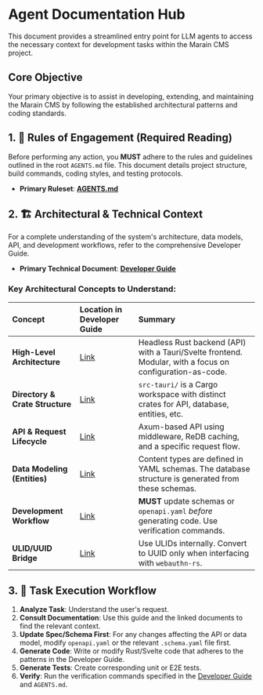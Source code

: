 # Agent Documentation Hub

This document provides a streamlined entry point for LLM agents to access the necessary context for development tasks within the Marain CMS project.

## Core Objective

Your primary objective is to assist in developing, extending, and maintaining the Marain CMS by following the established architectural patterns and coding standards.

## 1. 📜 **Rules of Engagement (Required Reading)**

Before performing any action, you **MUST** adhere to the rules and guidelines outlined in the root `AGENTS.md` file. This document details project structure, build commands, coding styles, and testing protocols.

- **Primary Ruleset**: [**AGENTS.md**](../AGENTS.md)

## 2. 🏗️ **Architectural & Technical Context**

For a complete understanding of the system's architecture, data models, API, and development workflows, refer to the comprehensive Developer Guide.

- **Primary Technical Document**: [**Developer Guide**](./DEVELOPER-GUIDE.md)

### Key Architectural Concepts to Understand:

| Concept | Location in Developer Guide | Summary |
| :--- | :--- | :--- |
| **High-Level Architecture** | [Link](./DEVELOPER-GUIDE.md#2-system-architecture) | Headless Rust backend (API) with a Tauri/Svelte frontend. Modular, with a focus on configuration-as-code. |
| **Directory & Crate Structure** | [Link](./DEVELOPER-GUIDE.md#3-directory--crate-structure) | `src-tauri/` is a Cargo workspace with distinct crates for API, database, entities, etc. |
| **API & Request Lifecycle** | [Link](./DEVELOPER-GUIDE.md#4-api--request-lifecycle) | Axum-based API using middleware, ReDB caching, and a specific request flow. |
| **Data Modeling (Entities)** | [Link](./DEVELOPER-GUIDE.md#5-data-modeling--storage) | Content types are defined in YAML schemas. The database structure is generated from these schemas. |
| **Development Workflow** | [Link](./DEVELOPER-GUIDE.md#6-critical-path-configurations--development-workflow) | **MUST** update schemas or `openapi.yaml` *before* generating code. Use verification commands. |
| **ULID/UUID Bridge** | [Link](./DEVELOPER-GUIDE.md#6-critical-path-configurations--development-workflow) | Use ULIDs internally. Convert to UUID only when interfacing with `webauthn-rs`. |

## 3. 🎯 **Task Execution Workflow**

1.  **Analyze Task**: Understand the user's request.
2.  **Consult Documentation**: Use this guide and the linked documents to find the relevant context.
3.  **Update Spec/Schema First**: For any changes affecting the API or data model, modify `openapi.yaml` or the relevant `.schema.yaml` file first.
4.  **Generate Code**: Write or modify Rust/Svelte code that adheres to the patterns in the Developer Guide.
5.  **Generate Tests**: Create corresponding unit or E2E tests.
6.  **Verify**: Run the verification commands specified in the [Developer Guide](./DEVELOPER-GUIDE.md#verification-commands) and `AGENTS.md`.